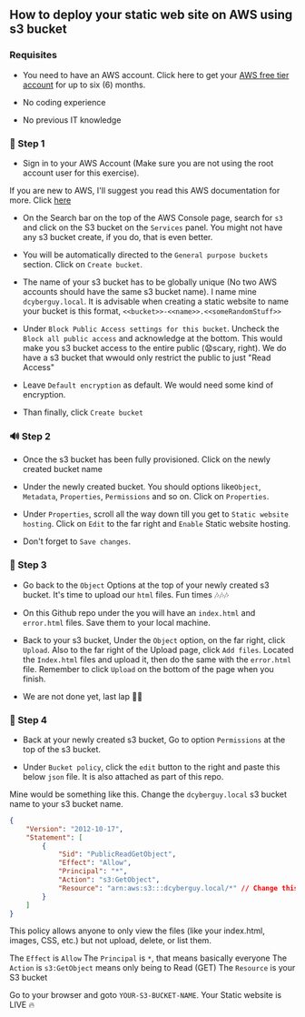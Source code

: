 ## How to deploy your static web site on AWS using s3 bucket

### Requisites
- You need to have an AWS account. Click here to get your [AWS free tier account](https://signin.aws.amazon.com/signup?request_type=register) for up to six (6) months.

- No coding experience
- No previous IT knowledge

### 📢 Step 1
- Sign in to your AWS Account
(Make sure you are not using the root account user for this exercise).

If you are new to AWS, I'll suggest you read this AWS documentation for more. Click [here](https://docs.aws.amazon.com/accounts/latest/reference/getting-started-step4.html)


- On the Search bar on the top of the AWS Console page, search for ``s3`` and click on the S3 bucket on the ``Services`` panel.
You might not have any s3 bucket create, if you do, that is even better. 

- You will be automatically directed to the ``General purpose buckets`` section. Click on ``Create bucket``.

- The name of your s3 bucket has to be globally unique (No two AWS accounts should have the same s3 bucket name). I name mine ``dcyberguy.local``.
It is advisable when creating a static website to name your bucket is this format, ``<<bucket>>-<<name>>.<<someRandomStuff>>``

- Under ``Block Public Access settings for this bucket``. Uncheck the ``Block all public access`` and acknowledge at the bottom. This would make you s3 bucket access to the entire public (😧scary, right). We do have a s3 bucket that wwould only restrict the public to just "Read Access"

- Leave ``Default encryption`` as default. We would need some kind of encryption.

- Than finally, click ``Create bucket``

### 🔊 Step 2

- Once the s3 bucket has been fully provisioned. Click on the newly created bucket name

- Under the newly created bucket. You should options like``Object``, ``Metadata``, ``Properties``, ``Permissions`` and so on. Click on ``Properties``.

- Under ``Properties``, scroll all the way down till you get to ``Static website hosting``. Click on ``Edit`` to the far right and ``Enable`` Static website hosting. 

- Don't forget to ``Save changes``.


### 📯 Step 3

- Go back to the ``Object`` Options at the top of your newly created s3 bucket. It's time to upload our ``html`` files. Fun times 🎶🎶🎶

- On this Github repo under the [](/sample-html-files/) you will have an ``index.html`` and ``error.html`` files. Save them to your local machine.

- Back to your s3 bucket, Under the ``Object`` option, on the far right, click ``Upload``. Also to the far right of the Upload page, click ``Add files``. Located the ``Index.html`` files and upload it, then do the same with the ``error.html`` file. 
Remember to click ``Upload`` on the bottom of the page when you finish.

- We are not done yet, last lap 🏃‍♂️

### 🔔 Step 4

- Back at your newly created s3 bucket, Go to option ``Permissions`` at the top of the s3 bucket.

- Under ``Bucket policy``, click the ``edit`` button to the right and paste this below ``json`` file. It is also attached as part of this repo.

Mine would be something like this. Change the ``dcyberguy.local`` s3 bucket name to your s3 bucket name.

```json
{
    "Version": "2012-10-17",
    "Statement": [
        {
            "Sid": "PublicReadGetObject",
            "Effect": "Allow",
            "Principal": "*",
            "Action": "s3:GetObject",
            "Resource": "arn:aws:s3:::dcyberguy.local/*" // Change this to your s3 ARN name
        }
    ]
}
```
This policy allows anyone to only view the files (like your index.html, images, CSS, etc.) but not upload, delete, or list them.

The ``Effect`` is ``Allow``
The ``Principal`` is ``*``, that means basically everyone
The ``Action`` is ``s3:GetObject`` means only being to Read (GET)
The ``Resource`` is your S3 bucket

Go to your browser and goto ``YOUR-S3-BUCKET-NAME``. Your Static website is LIVE 🔥



